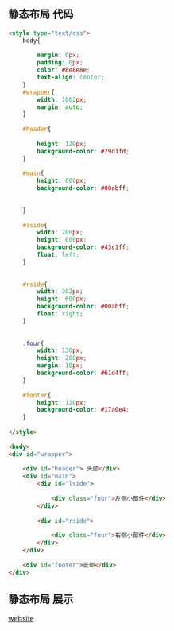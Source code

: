 ## 静态布局 代码

```html
<style type="text/css">
	body{
		
		margin: 0px;
		padding: 0px;
		color: #8e8e8e;   
		text-align: center;
	}
	#wrapper{
		width: 1002px;
		margin: auto;
	}
 
	#header{
 
		height: 120px;
		background-color: #79d1fd;
	}
 
	#main{
		height: 600px;
		background-color: #00abff;
 
 
	}
 
	#lside{
		width: 700px;
		height: 600px;
		background-color: #43c1ff;
		float: left;
	}
 
 
	#rside{
		width: 302px;
		height: 600px;
		background-color: #00abff;
		float: right;
	}
 
 
	.four{
		width: 130px;
		height: 280px;
		margin: 10px;
		background-color: #61d4ff;
	}
 
	#footer{
		height: 120px;
		background-color: #17a0e4;
	}
 
</style>
 
<body>
<div id="wrapper">
 
	<div id="header"> 头部</div>
	<div id="main">
		<div id="lside">
			
			<div class="four">左侧小部件</div>
		</div>
 
		<div id="rside">
 
			<div class="four">右侧小部件</div>
		</div>
	</div>
 
	<div id="footer">底部</div>
</div>
```

## 静态布局 展示

[website](http://site.dearmsdan.com/work/页面布局/静态布局/staticLayout.html ':include :type=iframe width=100% height=400px')

